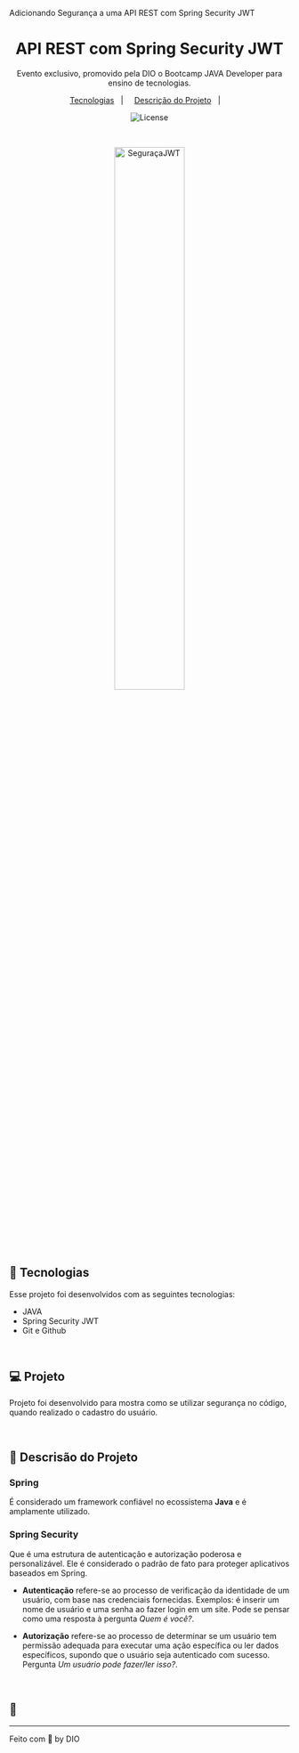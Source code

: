 

Adicionando Segurança a uma API REST com Spring Security JWT

<h1 align="center"> API REST com Spring Security JWT </h1>

<p align= "center">
Evento exclusivo, promovido pela DIO o Bootcamp JAVA Developer para
ensino de tecnologias. </p>

<p align="center">
<a href="#-tecnologias">Tecnologias</a>&nbsp;&nbsp;&nbsp;|&nbsp;
&nbsp;&nbsp;
<a href="#-descricaodoprojeto">Descrição do Projeto</a>&nbsp;&nbsp;&nbsp;|&nbsp;
&nbsp;&nbsp;
</p>

<p align="center">
<img alt="License" src="https://img.shields.io/static/v1?label=license&message=MIT&color=49AA26&labelColor=000000">
</p>

<br>

<p align="center">
<img alt="SeguraçaJWT" src="https://user-images.githubusercontent.com/106537496/222296535-2e458104-d85b-4418-b4f1-d7e85a99a759.png" width="50%"></p>
<br>

## 🚀 Tecnologias

Esse projeto foi desenvolvidos com as seguintes tecnologias:
- JAVA
- Spring Security JWT
- Git e Github

  
<br>
  
## 💻 Projeto

Projeto foi desenvolvido para mostra como se utilizar segurança no código, quando realizado o cadastro do usuário.

<br>

## 📑 Descrisão do Projeto

### Spring
É considerado um framework confiável no ecossistema **Java** e é amplamente utilizado. 

### Spring Security
Que é uma estrutura de autenticação e autorização poderosa e personalizável. Ele é considerado o padrão de fato para proteger aplicativos baseados em Spring.

* **Autenticação** refere-se ao processo de verificação da identidade de um usuário, com base nas credenciais fornecidas. Exemplos: é inserir um nome de usuário e 
uma senha ao fazer login em um site. Pode se pensar como uma resposta à pergunta _Quem é você?_.

* **Autorização** refere-se ao processo de determinar se um usuário tem permissão adequada para executar uma ação específica ou ler dados específicos, supondo que o
usuário seja autenticado com sucesso. Pergunta _Um usuário pode fazer/ler isso?_.


<br>

## :memo: 



---

Feito com 🖤 by DIO 
